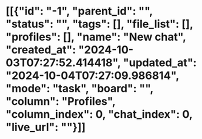 # [[{"id": "-1", "parent_id": "", "status": "", "tags": [], "file_list": [], "profiles": [], "name": "New chat", "created_at": "2024-10-03T07:27:52.414418", "updated_at": "2024-10-04T07:27:09.986814", "mode": "task", "board": "", "column": "Profiles", "column_index": 0, "chat_index": 0, "live_url": ""}]]
